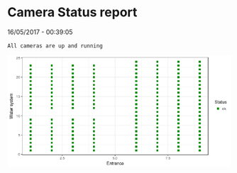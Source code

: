 Camera Status report
================
16/05/2017 - 00:39:05

    All cameras are up and running

![](camreport_files/figure-markdown_github/unnamed-chunk-2-1.png)
